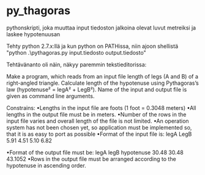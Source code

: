 # py_thagoras
pythonskripti, joka muuttaa input tiedoston jalkoina olevat luvut metreiksi ja laskee hypotenuusan

Tehty python 2.7.x:llä ja kun python on PATHissa, niin ajoon shellistä "python .\pythagoras.py input.tiedosto output.tiedosto"

Tehtävänanto oli näin, näkyy paremmin tekstieditorissa:

Make a program, which reads from an input file length of legs (A and B) of a right-angled triangle. 
Calculate length of the hypotenuse using Pythagoras’s law (hypotenuse² = legA² + LegB²). Name 
of the input and output file is given as command line arguments.

Constrains:
•Lengths in the input file are foots (1 foot = 0.3048 meters)
•All lengths in the output file must be in meters.
•Number of the rows in the input file varies and overall length of the file is not limited.
•An operation system has not been chosen yet, so application must be implemented so, that it is as easy to port as possible
•Format of the input file is:
legA LegB
5.91 4.51
5.10 6.82

•Format of the output file must be:
legA legB hypotenuse
30.48 30.48 43.1052
•Rows in the output file must be arranged according to the hypotenuse in ascending order.
